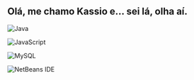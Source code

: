 ## Olá, me chamo Kassio e... sei lá, olha aí.


![Java](https://img.shields.io/badge/java-%23ED8B00.svg?style=for-the-badge&logo=openjdk&logoColor=white)

![JavaScript](https://img.shields.io/badge/javascript-%23323330.svg?style=for-the-badge&logo=javascript&logoColor=%23F7DF1E)

![MySQL](https://img.shields.io/badge/mysql-4479A1.svg?style=for-the-badge&logo=mysql&logoColor=white)

![NetBeans IDE](https://img.shields.io/badge/NetBeansIDE-1B6AC6.svg?style=for-the-badge&logo=apache-netbeans-ide&logoColor=white)


